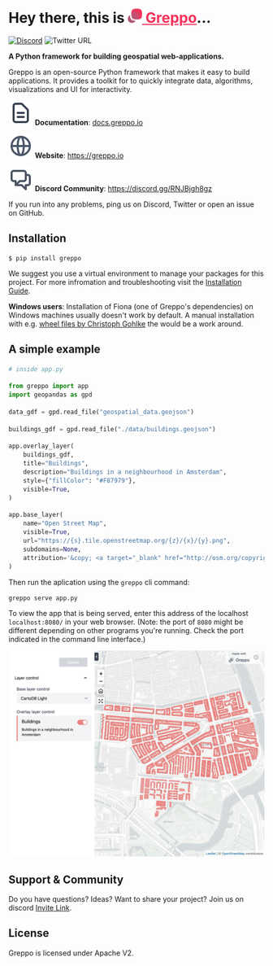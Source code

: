 # Hey there, this is <a href="https://greppo.io/" style="color: #F5325B;"><img src="./assets/logo.png" height="28"> Greppo</a>...

[![Discord](https://badgen.net/badge/icon/discord?icon=discord&label)](https://discord.gg/RNJBjgh8gz) ![Twitter URL](https://img.shields.io/twitter/url?style=social&url=https%3A%2F%2Ftwitter.com%2Fgreppo_io)

**A Python framework for building geospatial web-applications.**

Greppo is an open-source Python framework that makes it easy to build applications. It provides a toolkit for to quickly integrate data, algorithms, visualizations and UI for interactivity.

<img src="./assets/docs.svg" style=""> **Documentation**: [docs.greppo.io](https://docs.greppo.io)

<img src="./assets/globe.svg" style=""> **Website**: https://greppo.io

<img src="./assets/chat.svg" style=""> **Discord Community**: https://discord.gg/RNJBjgh8gz

If you run into any problems, ping us on Discord, Twitter or open an issue on GitHub.

## Installation

```shell
$ pip install greppo
```

We suggest you use a virtual environment to manage your packages for this project. For more infromation and troubleshooting visit the [Installation Guide](https://docs.greppo.io).

**Windows users**: Installation of Fiona (one of Greppo's dependencies) on Windows machines usually doesn't work by default. A manual installation with e.g. [wheel files by Christoph Gohlke](https://www.lfd.uci.edu/~gohlke/pythonlibs/) the  would be a work around.

## A simple example

```python
# inside app.py

from greppo import app
import geopandas as gpd

data_gdf = gpd.read_file("geospatial_data.geojson")

buildings_gdf = gpd.read_file("./data/buildings.geojson")

app.overlay_layer(
    buildings_gdf,
    title="Buildings",
    description="Buildings in a neighbourhood in Amsterdam",
    style={"fillColor": "#F87979"},
    visible=True,
)

app.base_layer(
    name="Open Street Map",
    visible=True,
    url="https://{s}.tile.openstreetmap.org/{z}/{x}/{y}.png",
    subdomains=None,
    attribution='&copy; <a target="_blank" href="http://osm.org/copyright">OpenStreetMap</a> contributors',
)
```

Then run the aplication using the `greppo` cli command:

```shell
greppo serve app.py
```

To view the app that is being served, enter this address of the localhost `localhost:8080/` in your web browser. (Note: the port of `8080` might be different depending on other programs you're running. Check the port indicated in the command line interface.)

<img src="./assets/app.png" style="border-radius: 0.5rem;">

## Support & Community

Do you have questions? Ideas? Want to share your project? Join us on discord [Invite Link](https://discord.gg/RNJBjgh8gz).

## License

Greppo is licensed under Apache V2.
